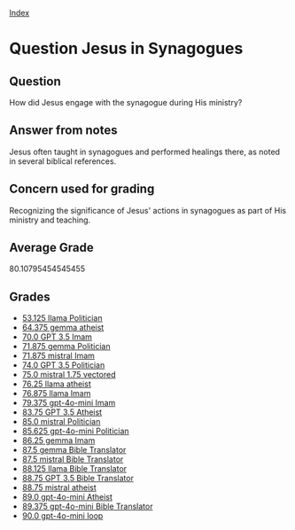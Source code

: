 
[Index](../../index.md)
# Question Jesus in Synagogues
## Question
How did Jesus engage with the synagogue during His ministry?

## Answer from notes
Jesus often taught in synagogues and performed healings there, as noted in several biblical references.

## Concern used for grading
Recognizing the significance of Jesus' actions in synagogues as part of His ministry and teaching.

## Average Grade
80.10795454545455

## Grades
 * [53.125 llama Politician](../answers/llama_Politician/Jesus_in_Synagogues.md)
 * [64.375 gemma atheist](../answers/gemma_atheist/Jesus_in_Synagogues.md)
 * [70.0 GPT 3.5 Imam](../answers/GPT_3.5_Imam/Jesus_in_Synagogues.md)
 * [71.875 gemma Politician](../answers/gemma_Politician/Jesus_in_Synagogues.md)
 * [71.875 mistral Imam](../answers/mistral_Imam/Jesus_in_Synagogues.md)
 * [74.0 GPT 3.5 Politician](../answers/GPT_3.5_Politician/Jesus_in_Synagogues.md)
 * [75.0 mistral 1.75 vectored](../answers/mistral_1.75_vectored/Jesus_in_Synagogues.md)
 * [76.25 llama atheist](../answers/llama_atheist/Jesus_in_Synagogues.md)
 * [76.875 llama Imam](../answers/llama_Imam/Jesus_in_Synagogues.md)
 * [79.375 gpt-4o-mini Imam](../answers/gpt-4o-mini_Imam/Jesus_in_Synagogues.md)
 * [83.75 GPT 3.5 Atheist](../answers/GPT_3.5_Atheist/Jesus_in_Synagogues.md)
 * [85.0 mistral Politician](../answers/mistral_Politician/Jesus_in_Synagogues.md)
 * [85.625 gpt-4o-mini Politician](../answers/gpt-4o-mini_Politician/Jesus_in_Synagogues.md)
 * [86.25 gemma Imam](../answers/gemma_Imam/Jesus_in_Synagogues.md)
 * [87.5 gemma Bible Translator](../answers/gemma_Bible_Translator/Jesus_in_Synagogues.md)
 * [87.5 mistral Bible Translator](../answers/mistral_Bible_Translator/Jesus_in_Synagogues.md)
 * [88.125 llama Bible Translator](../answers/llama_Bible_Translator/Jesus_in_Synagogues.md)
 * [88.75 GPT 3.5 Bible Translator](../answers/GPT_3.5_Bible_Translator/Jesus_in_Synagogues.md)
 * [88.75 mistral atheist](../answers/mistral_atheist/Jesus_in_Synagogues.md)
 * [89.0 gpt-4o-mini Atheist](../answers/gpt-4o-mini_Atheist/Jesus_in_Synagogues.md)
 * [89.375 gpt-4o-mini Bible Translator](../answers/gpt-4o-mini_Bible_Translator/Jesus_in_Synagogues.md)
 * [90.0 gpt-4o-mini loop](../answers/gpt-4o-mini_loop/Jesus_in_Synagogues.md)
